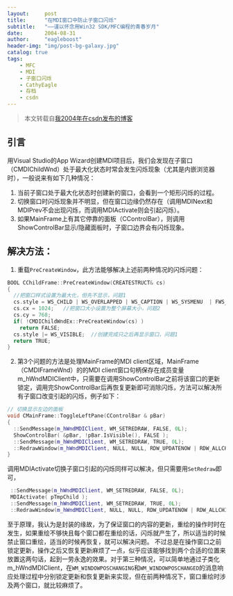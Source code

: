 ```yaml
---
layout:     post
title:      "在MDI窗口中防止子窗口闪烁"
subtitle:   "——谨以怀念用Win32 SDK/MFC编程的青春岁月"
date:       2004-08-31
author:     "eagleboost"
header-img: "img/post-bg-galaxy.jpg"
catalog: true
tags:
    - MFC
    - MDI
    - 子窗口闪烁
    - CathyEagle
    - 存档
    - csdn
---
```


> 本文转载自[我2004年在csdn发布的博客](https://blog.csdn.net/CathyEagle/article/details/90329)

## 引言

用Visual Studio的App Wizard创建MDI项目后，我们会发现在子窗口（CMDIChildWnd）处于最大化状态时常会发生闪烁现象（尤其是内嵌浏览器时），一般说来有如下几种情况：

1. 当前子窗口处于最大化状态时创建新的窗口，会看到一个矩形闪烁的过程。   
2. 切换窗口时闪烁现象并不明显，但在窗口边缘仍然存在（调用MDINext和MDIPrev不会出现闪烁，而调用MDIActivate则会引起闪烁）。
3. 如果MainFrame上有其它停靠的面板（CControlBar），则调用ShowControlBar显示/隐藏面板时，子窗口边界会有闪烁现象。

## 解决方法：

1) 重载`PreCreateWindow`，此方法能够解决上述前两种情况的闪烁问题：

```c++
BOOL CChildFrame::PreCreateWindow(CREATESTRUCT& cs)
{ 
  //把窗口样式设置为最大化，但先不显示，问题1
  cs.style = WS_CHILD | WS_OVERLAPPED | WS_CAPTION | WS_SYSMENU  | FWS_ADDTOTITLE | WS_THICKFRAME | WS_MINIMIZEBOX | WS_MAXIMIZEBOX   | WS_MAXIMIZE;  
  cs.cx = 1024;   //把窗口大小设置为整个屏幕大小，问题2 
  cs.cy = 768;
  if( !CMDIChildWndEx::PreCreateWindow(cs) )  
    return FALSE;
  cs.style |= WS_VISIBLE;  //创建完成只之后再显示窗口，问题1
  return TRUE;
}
```

2) 第3个问题的方法是处理MainFrame的MDI client区域，MainFrame（CMDIFrameWnd）的的MDI client窗口句柄保存在成员变量m_hWndMDIClient中，只需要在调用ShowControlBar之前将该窗口的更新锁定，调用完ShowControlBar后再恢复更新即可消除闪烁，方法可以解决所有子窗口改变引起的闪烁，例子如下：

```c++
// 切换显示左边的面板
void CMainFrame::ToggleLeftPane(CControlBar & pBar)
{ 
  ::SendMessage(m_hWndMDIClient, WM_SETREDRAW, FALSE, 0L); 
  ShowControlBar( &pBar, !pBar.IsVisible(), FALSE ); 
  ::SendMessage(m_hWndMDIClient, WM_SETREDRAW, TRUE, 0L); 
  ::RedrawWindow(m_hWndMDIClient, NULL, NULL, RDW_UPDATENOW | RDW_ALLCHILDREN | RDW_INVALIDATE);//强制重绘，包括子窗口
}
```

调用MDIActivate切换子窗口引起的闪烁同样可以解决，但只需要用`SetRedraw`即可，

```c++
 ::SendMessage(m_hWndMDIClient, WM_SETREDRAW, FALSE, 0L); 
 MDIActivate( pTmpChild ); 
 ::SendMessage(m_hWndMDIClient, WM_SETREDRAW, TRUE, 0L); 
 ::RedrawWindow(m_hWndMDIClient, NULL, NULL, RDW_UPDATENOW | RDW_ALLCHILDREN | RDW_INVALIDATE);
```

至于原理，我认为是封装的缘故，为了保证窗口的内容的更新，重绘的操作时时在发生，如果重绘不够快且每个窗口都在重绘的话，闪烁就产生了，所以适当的时候禁止窗口重绘，适当的时候再恢复，就可以解决问题。
不过总是在操作窗口之前锁定更新，操作之后又恢复更新麻烦了一点，似乎应该能够找到两个合适的位置来放置这两句话，起到一劳永逸的效果。对于第三种情况，可以简单地通过子类化m_hWndMDIClient，在`WM_WINDOWPOSCHANGING`和`WM_WINDOWPOSCHANGED`的消息响应处理过程中分别锁定更新和恢复更新来实现，但在前两种情况下，窗口重绘时涉及两个窗口，就比较麻烦了。